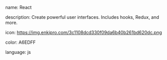 name: React

description: Create powerful user interfaces. Includes hooks, Redux, and more.

icon: https://img.enkipro.com/3c1108dcd330f09da6b40b261bd620dc.png

color: A6EDFF

language: js
